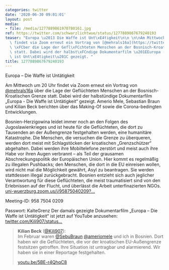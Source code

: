 ```yaml
---
categories: twitter
date: '2020-06-30 09:01:01'
layout: post
media:
- file: /media/1277889861970780161.jpg
ref: https://twitter.com/schwarzlichtwue/status/1277889867679240193
teaser: "Europa \u2013 Die Waffe ist Unt\xE4tigkeit\n\n \n\nAm Mittwoch um 20 Uhr\
  \ findet via Zoom erneut ein Vortrag von [@mehrals16a](https://twitter.com/mehrals16a)\
  \ \xFCber die Lage der Gefl\xFCchteten Menschen an der Bosnisch-Kroatischen Grenze\
  \ statt. Dabei wird der halbst\xFCndige Dokumentarfilm \u201EEuropa - Die Waffe\
  \ ist Unt\xE4tigkeit\u201C gezeigt. "
title: 1277889867679240193
---
```

Europa – Die Waffe ist Untätigkeit

 

Am Mittwoch um 20 Uhr findet via Zoom erneut ein Vortrag von [@mehrals16a](https://twitter.com/mehrals16a) über die Lage der Geflüchteten Menschen an der Bosnisch-Kroatischen Grenze statt. Dabei wird der halbstündige Dokumentarfilm „Europa - Die Waffe ist Untätigkeit“ gezeigt. 
Amerio Mele, Sebastian Braun und Kilian Beck berichten über das Making-Of sowie die Corona-bedingten Entwicklungen.

Bosnien-Herzigowina leidet immer noch an den Folgen des Jugoslawienkrieges und ist heute für die Geflüchteten, die dort zu Tausenden an der Außengrenze festgehalten werden, eine humanitäre Katastrophe. Die Menschen, die versuchen die Grenze zu überqueren, werden dort meist mit Schlagstöcken der kroatischen „Grenzschützer“ abgehalten.
Dabei werden ihre Mobiltelefone zerstört und meist auch ihre Habe vor ihren Augen verbrannt – als Teil der grausamen Abschreckungspolitik der Europäischen Union.
Hier kommt es regelmäßig zu illegalen Pushbacks; den Menschen, die dort in die EU einreisen wollen, wird nicht mal die Möglichkeit gewährt, Asyl zu beantragen. Sie werden stattdessen illegal zurückgebracht.
Bosnien entzieht sich auch jeglicher Verantwortung für diese Geflüchteten, die meist traumatisiert sind von den Erlebnissen auf der Flucht, und überlässt die Arbeit unterfinazierten NGOs.
[uni-wuerzburg.zoom.us/j/95875040209?…](https://uni-wuerzburg.zoom.us/j/95875040209?pwd=S0V4Z3JJaUg5VDlZbTNYM1ozRE1yUT09)

Meeting-ID: 958 7504 0209

Passwort: KalteGrenz
Der damals gezeigte Dokumentarfilm „Europa – Die Waffe ist Untätigkeit“ ist jetzt auf YouTube anzusehen: [twitter.com/Kili907/status…](https://twitter.com/Kili907/status/1280026770465570818?s=19)
> <b>Kilian Beck</b> ([@Kili907](https://twitter.com/Kili907)):  
>Im Februar waren [@SebuBraun](https://twitter.com/SebuBraun) [@ameriomele](https://twitter.com/ameriomele) und ich in Bosnien. Dort haben wir die Geflüchteten, die vor der kroatischen EU-Außengrenze festsitzen getroffen. Ihre Situation ist untragbar und alarmierend. Wir haben sie in einer Reportage festgehalten.  
>  
>[youtu.be/5BE-r4QhqC8](https://youtu.be/5BE-r4QhqC8)  

